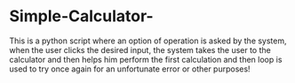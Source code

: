 # Simple-Calculator-
This is a python script where an option of operation is asked by the system, when the user clicks the desired input, the system takes the user to the calculator and then helps him perform the first calculation and then loop is used to try once again for an unfortunate error or other purposes!
